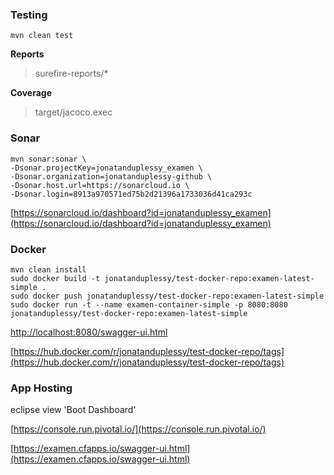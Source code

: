 ### Testing
```
mvn clean test
```

**Reports**
> surefire-reports/*

**Coverage**
> target/jacoco.exec

### Sonar

```
mvn sonar:sonar \
-Dsonar.projectKey=jonatanduplessy_examen \ 
-Dsonar.organization=jonatanduplessy-github \
-Dsonar.host.url=https://sonarcloud.io \  
-Dsonar.login=8913a970571ed75b2d21396a1733036d41ca293c
```

[https://sonarcloud.io/dashboard?id=jonatanduplessy_examen](https://sonarcloud.io/dashboard?id=jonatanduplessy_examen)

### Docker
```
mvn clean install
sudo docker build -t jonatanduplessy/test-docker-repo:examen-latest-simple .
sudo docker push jonatanduplessy/test-docker-repo:examen-latest-simple
sudo docker run -t --name examen-container-simple -p 8080:8080 jonatanduplessy/test-docker-repo:examen-latest-simple
```

[http://localhost:8080/swagger-ui.html](http://localhost:8080/swagger-ui.html)

[https://hub.docker.com/r/jonatanduplessy/test-docker-repo/tags](https://hub.docker.com/r/jonatanduplessy/test-docker-repo/tags)

### App Hosting

eclipse view 'Boot Dashboard'

[https://console.run.pivotal.io/](https://console.run.pivotal.io/)

[https://examen.cfapps.io/swagger-ui.html](https://examen.cfapps.io/swagger-ui.html)


